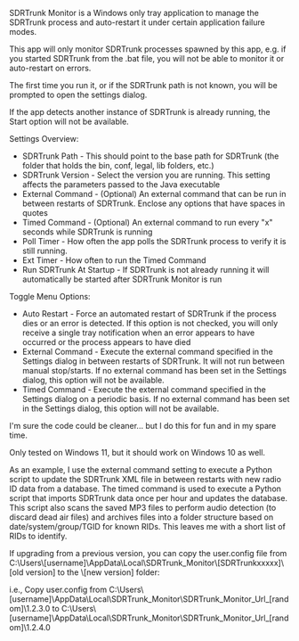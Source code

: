 ﻿SDRTrunk Monitor is a Windows only tray application to manage the SDRTrunk process and auto-restart it under certain application failure modes.

This app will only monitor SDRTrunk processes spawned by this app, e.g. if you started SDRTrunk from the .bat file, you will not be able to monitor it or auto-restart on errors.

The first time you run it, or if the SDRTrunk path is not known, you will be prompted to open the settings dialog.

If the app detects another instance of SDRTrunk is already running, the Start option will not be available.

Settings Overview:
* SDRTrunk Path - This should point to the base path for SDRTrunk (the folder that holds the bin, conf, legal, lib folders, etc.)
* SDRTrunk Version - Select the version you are running. This setting affects the parameters passed to the Java executable
* External Command - (Optional) An external command that can be run in between restarts of SDRTrunk. Enclose any options that have spaces in quotes
* Timed Command - (Optional) An external command to run every "x" seconds while SDRTrunk is running
* Poll Timer - How often the app polls the SDRTrunk process to verify it is still running.
* Ext Timer - How often to run the Timed Command
* Run SDRTrunk At Startup - If SDRTrunk is not already running it will automatically be started after SDRTrunk Monitor is run

Toggle Menu Options:
* Auto Restart - Force an automated restart of SDRTrunk if the process dies or an error is detected. If this option is not checked, you will only receive a single tray notification when an error appears to have occurred or the process appears to have died
* External Command - Execute the external command specified in the Settings dialog in between restarts of SDRTrunk. It will not run between manual stop/starts. If no external command has been set in the Settings dialog, this option will not be available.
* Timed Command - Execute the external command specified in the Settings dialog on a periodic basis. If no external command has been set in the Settings dialog, this option will not be available.

I'm sure the code could be cleaner... but I do this for fun and in my spare time.

Only tested on Windows 11, but it should work on Windows 10 as well.

As an example, I use the external command setting to execute a Python script to update the SDRTrunk XML file in between restarts with new radio ID data from a database. The timed command is used to execute a Python script that imports SDRTrunk data once per hour and updates the database.  This script also scans the saved MP3 files to perform audio detection (to discard dead air files) and archives files into a folder structure based on date/system/group/TGID for known RIDs. This leaves me with a short list of RIDs to identify.

If upgrading from a previous version, you can copy the user.config file from C:\Users\\[username]\AppData\Local\SDRTrunk_Monitor\\[SDRTrunkxxxxx]\\[old version] to the \\[new version] folder:

i.e., Copy user.config from C:\Users\\[username]\AppData\Local\SDRTrunk_Monitor\SDRTrunk_Monitor_Url_[random]\1.2.3.0 to C:\Users\\[username]\AppData\Local\SDRTrunk_Monitor\SDRTrunk_Monitor_Url_[random]\1.2.4.0